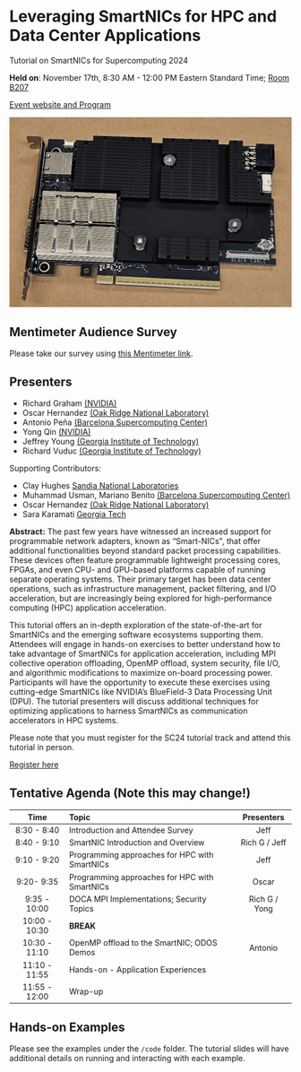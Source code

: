 # Leveraging SmartNICs for HPC and Data Center Applications

Tutorial on SmartNICs for Supercomputing 2024

**Held on**: November 17th, 8:30 AM - 12:00 PM Eastern Standard Time; [Room B207](https://sc24.conference-program.com/map/?location=rB207)

[Event website and Program](https://sc24.conference-program.com/presentation/?id=tut133&sess=sess409)

![BlueField 3 SmartNIC](https://github.com/gt-crnch-rg/smartnic-tutorial-sc24/blob/2b33a3f47e94bf85083d54571c9a110bd97f93bc/fig/smartnic_bf3.jpg)

## Mentimeter Audience Survey

Please take our survey using [this Mentimeter link](https://www.menti.com/aljr5bmzi3wc).

## Presenters

* Richard Graham [(NVIDIA)](nvidia.com)
* Oscar Hernandez [(Oak Ridge National Laboratory)](ornl.gov)
* Antonio Peña [(Barcelona Supercomputing Center)](https://www.bsc.es/pena-antonio)
* Yong Qin [(NVIDIA)](nvidia.com)
* Jeffrey Young [(Georgia Institute of Technology)](https://crnch-rg.cc.gatech.edu/)
* Richard Vuduc [(Georgia Institute of Technology)](https://crnch-rg.cc.gatech.edu/)

Supporting Contributors:

* Clay Hughes [Sandia National Laboratories]()
* Muhammad Usman, Mariano Benito [(Barcelona Supercomputing Center)](https://www.bsc.es/usman-muhammad)
* Oscar Hernandez [(Oak Ridge National Laboratory)](ornl.gov)
* Sara Karamati [Georgia Tech](https://hpcgarage.org/wp/)

**Abstract:** The past few years have witnessed an increased support for programmable network adapters, known as “Smart-NICs", that offer additional functionalities beyond standard packet processing capabilities. These devices often feature programmable lightweight processing cores, FPGAs, and even CPU- and GPU-based platforms capable of running separate operating systems. Their primary target has been data center operations, such as infrastructure management, packet filtering, and I/O acceleration, but are increasingly being explored for high-performance computing (HPC) application acceleration.

This tutorial offers an in-depth exploration of the state-of-the-art for SmartNICs and the emerging software ecosystems supporting them. Attendees will engage in hands-on exercises to better understand how to take advantage of SmartNICs for application acceleration, including MPI collective operation offloading, OpenMP offload, system security, file I/O, and algorithmic modifications to maximize on-board processing power. Participants will have the opportunity to execute these exercises using cutting-edge SmartNICs like NVIDIA’s BlueField-3 Data Processing Unit (DPU). The tutorial presenters will discuss additional techniques for optimizing applications to harness SmartNICs as communication accelerators in HPC systems.

Please note that you must register for the SC24 tutorial track and attend this tutorial in person.

[Register here](https://sc24.supercomputing.org/attend/registration)

## Tentative Agenda (Note this may change!)

| Time          | Topic                                   | Presenters |
| :-----------: | :-------------------------------------- | :--------: |
| 8:30 - 8:40   | Introduction and Attendee Survey | Jeff |
| 8:40 - 9:10   | SmartNIC Introduction and Overview | Rich G / Jeff |
| 9:10 - 9:20   | Programming approaches for HPC with SmartNICs | Jeff |
| 9:20- 9:35    | Programming approaches for HPC with SmartNICs | Oscar |
| 9:35 - 10:00  | DOCA MPI Implementations; Security Topics | Rich G / Yong |
| 10:00 - 10:30 | **BREAK** | |
| 10:30 - 11:10 | OpenMP offload to the SmartNIC; ODOS Demos | Antonio |
| 11:10 - 11:55 | Hands-on - Application Experiences | |
| 11:55 - 12:00 | Wrap-up | |

## Hands-on Examples

Please see the examples under the `/code` folder. The tutorial slides will have additional details on running and interacting with each example.
